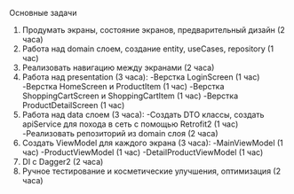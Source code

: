 Основные задачи
1.  Продумать экраны, состояние экранов, предварительный дизайн (2 часа)
2. Работа над domain слоем, создание entity, useCases, repository (1 час)
3. Реализовать навигацию между экранами (2 часа)
4. Работа над presentation (3 часа):
   -Верстка LoginScreen (1 час)
   -Верстка HomeScreen и ProductItem (1 час)
   -Верстка ShoppingCartScreen и ShoppingCartItem (1 час)
   -Верстка ProductDetailScreen (1 час)
6. Работа над data слоем (3 часа):
   -Создать DTO классы, создать apiService для похода в сеть с помощью Retrofit2 (1 час)
   -Реализовать репозиторий из domain слоя (2 часа)
7. Создать ViewModel для каждого экрана (3 часа): 
   -MainViewModel (1 час)
   -ProductViewModel (1 час)
   -DetailProductViewModel (1 час)
8. DI с Dagger2 (2 часа)
9. Ручное тестирование и косметические улучшения, оптимизация (2 часа)
